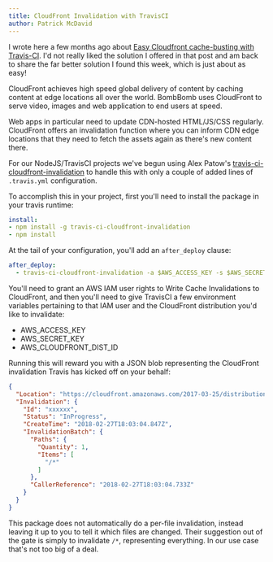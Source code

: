 ```yaml
---
title: CloudFront Invalidation with TravisCI
author: Patrick McDavid
---
```


I wrote here a few months ago about [Easy Cloudfront cache-busting with Travis-CI](/blog/2017/10/16/CacheExpiration/). I'd not really liked the solution I offered in that post and am back to share the far better solution I found this week, which is just about as easy!<!--more-->

CloudFront achieves high speed global delivery of content by caching content at edge locations all over the world. BombBomb uses CloudFront to serve video, images and web application to end users at speed.

Web apps in particular need to update CDN-hosted HTML/JS/CSS regularly. CloudFront offers an invalidation function where you can inform CDN edge locations that they need to fetch the assets again as there's new content there.

For our NodeJS/TravisCI projects we've begun using Alex Patow's  [travis-ci-cloudfront-invalidation](https://github.com/alexpatow/travis-ci-cloudfront-invalidation) to handle this with only a couple of added lines of `.travis.yml` configuration.

To accomplish this in your project, first you'll need to install the package in your travis runtime:

```yaml
install:
- npm install -g travis-ci-cloudfront-invalidation
- npm install
```

At the tail of your configuration, you'll add an `after_deploy` clause:

```yaml
after_deploy:
  - travis-ci-cloudfront-invalidation -a $AWS_ACCESS_KEY -s $AWS_SECRET_KEY -c $AWS_CLOUDFRONT_DIST_ID -i '/*' -b $TRAVIS_BRANCH -p $TRAVIS_PULL_REQUEST
```

You'll need to grant an AWS IAM user rights to Write Cache Invalidations to CloudFront, and then you'll need to give TravisCI a few environment variables pertaining to that IAM user and the CloudFront distribution you'd like to invalidate:

 - AWS_ACCESS_KEY
 - AWS_SECRET_KEY
 - AWS_CLOUDFRONT_DIST_ID
 
Running this will reward you with a JSON blob representing the CloudFront invalidation Travis has kicked off on your behalf:

```json
{
  "Location": "https://cloudfront.amazonaws.com/2017-03-25/distribution/xxxxxxx/invalidation/xxxxxx",
  "Invalidation": {
    "Id": "xxxxxx",
    "Status": "InProgress",
    "CreateTime": "2018-02-27T18:03:04.847Z",
    "InvalidationBatch": {
      "Paths": {
        "Quantity": 1,
        "Items": [
          "/*"
        ]
      },
      "CallerReference": "2018-02-27T18:03:04.733Z"
    }
  }
}
```

This package does not automatically do a per-file invalidation, instead leaving it up to you to tell it which files are changed. Their suggestion out of the gate is simply to invalidate `/*`, representing everything. In our use case that's not too big of a deal.